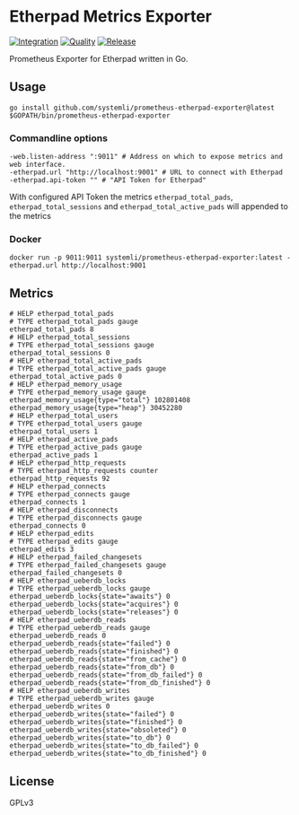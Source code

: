 # Etherpad Metrics Exporter

[![Integration](https://github.com/systemli/prometheus-etherpad-exporter/actions/workflows/integration.yaml/badge.svg)](https://github.com/systemli/prometheus-etherpad-exporter/actions/workflows/integration.yaml) [![Quality](https://github.com/systemli/prometheus-etherpad-exporter/actions/workflows/quality.yaml/badge.svg)](https://github.com/systemli/prometheus-etherpad-exporter/actions/workflows/quality.yaml) [![Release](https://github.com/systemli/prometheus-etherpad-exporter/actions/workflows/release.yaml/badge.svg)](https://github.com/systemli/prometheus-etherpad-exporter/actions/workflows/release.yaml)

Prometheus Exporter for Etherpad written in Go.

## Usage

```
go install github.com/systemli/prometheus-etherpad-exporter@latest
$GOPATH/bin/prometheus-etherpad-exporter
```

### Commandline options

```
-web.listen-address ":9011" # Address on which to expose metrics and web interface.
-etherpad.url "http://localhost:9001" # URL to connect with Etherpad
-etherpad.api-token "" # "API Token for Etherpad"
```

With configured API Token the metrics `etherpad_total_pads`, `etherpad_total_sessions` and `etherpad_total_active_pads` will appended to the metrics

### Docker

```
docker run -p 9011:9011 systemli/prometheus-etherpad-exporter:latest -etherpad.url http://localhost:9001 
```

## Metrics

```
# HELP etherpad_total_pads
# TYPE etherpad_total_pads gauge
etherpad_total_pads 8
# HELP etherpad_total_sessions
# TYPE etherpad_total_sessions gauge
etherpad_total_sessions 0
# HELP etherpad_total_active_pads
# TYPE etherpad_total_active_pads gauge
etherpad_total_active_pads 0
# HELP etherpad_memory_usage
# TYPE etherpad_memory_usage gauge
etherpad_memory_usage{type="total"} 102801408
etherpad_memory_usage{type="heap"} 30452280
# HELP etherpad_total_users
# TYPE etherpad_total_users gauge
etherpad_total_users 1
# HELP etherpad_active_pads
# TYPE etherpad_active_pads gauge
etherpad_active_pads 1
# HELP etherpad_http_requests
# TYPE etherpad_http_requests counter
etherpad_http_requests 92
# HELP etherpad_connects
# TYPE etherpad_connects gauge
etherpad_connects 1
# HELP etherpad_disconnects
# TYPE etherpad_disconnects gauge
etherpad_connects 0
# HELP etherpad_edits
# TYPE etherpad_edits gauge
etherpad_edits 3
# HELP etherpad_failed_changesets
# TYPE etherpad_failed_changesets gauge
etherpad_failed_changesets 0
# HELP etherpad_ueberdb_locks
# TYPE etherpad_ueberdb_locks gauge
etherpad_ueberdb_locks{state="awaits"} 0
etherpad_ueberdb_locks{state="acquires"} 0
etherpad_ueberdb_locks{state="releases"} 0
# HELP etherpad_ueberdb_reads
# TYPE etherpad_ueberdb_reads gauge
etherpad_ueberdb_reads 0
etherpad_ueberdb_reads{state="failed"} 0
etherpad_ueberdb_reads{state="finished"} 0
etherpad_ueberdb_reads{state="from_cache"} 0
etherpad_ueberdb_reads{state="from_db"} 0
etherpad_ueberdb_reads{state="from_db_failed"} 0
etherpad_ueberdb_reads{state="from_db_finished"} 0
# HELP etherpad_ueberdb_writes
# TYPE etherpad_ueberdb_writes gauge
etherpad_ueberdb_writes 0
etherpad_ueberdb_writes{state="failed"} 0
etherpad_ueberdb_writes{state="finished"} 0
etherpad_ueberdb_writes{state="obsoleted"} 0
etherpad_ueberdb_writes{state="to_db"} 0
etherpad_ueberdb_writes{state="to_db_failed"} 0
etherpad_ueberdb_writes{state="to_db_finished"} 0
```

## License

GPLv3
